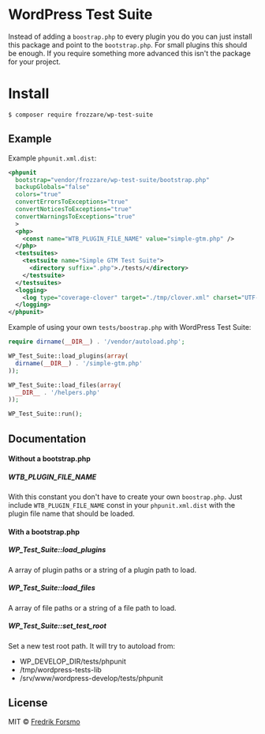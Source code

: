 # WordPress Test Suite

Instead of adding a `boostrap.php` to every plugin you do you can just install this package and point to the `bootstrap.php`.
For small plugins this should be enough. If you require something more advanced this isn't the package for your project.

# Install

```
$ composer require frozzare/wp-test-suite
```

## Example

Example `phpunit.xml.dist`:

```xml
<phpunit
  bootstrap="vendor/frozzare/wp-test-suite/bootstrap.php"
  backupGlobals="false"
  colors="true"
  convertErrorsToExceptions="true"
  convertNoticesToExceptions="true"
  convertWarningsToExceptions="true"
  >
  <php>
    <const name="WTB_PLUGIN_FILE_NAME" value="simple-gtm.php" />
  </php>
  <testsuites>
    <testsuite name="Simple GTM Test Suite">
      <directory suffix=".php">./tests/</directory>
    </testsuite>
  </testsuites>
  <logging>
    <log type="coverage-clover" target="./tmp/clover.xml" charset="UTF-8" />
  </logging>
</phpunit>
```

Example of using your own `tests/boostrap.php` with WordPress Test Suite:

```php
require dirname(__DIR__) . '/vendor/autoload.php';

WP_Test_Suite::load_plugins(array(
  dirname(__DIR__) . '/simple-gtm.php'
));

WP_Test_Suite::load_files(array(
  __DIR__ . '/helpers.php'
));

WP_Test_Suite::run();
```
## Documentation

#### Without a bootstrap.php

##### WTB_PLUGIN_FILE_NAME

With this constant you don't have to create your own `boostrap.php`. Just include
`WTB_PLUGIN_FILE_NAME` const in your `phpunit.xml.dist` with the plugin file name
that should be loaded.

#### With a bootstrap.php

##### WP_Test_Suite::load_plugins

A array of plugin paths or a string of a plugin path to load.

##### WP_Test_Suite::load_files

A array of file paths or a string of a file path to load.

##### WP_Test_Suite::set_test_root

Set a new test root path. It will try to autoload from:
- WP_DEVELOP_DIR/tests/phpunit
- /tmp/wordpress-tests-lib
- /srv/www/wordpress-develop/tests/phpunit

## License

MIT © [Fredrik Forsmo](https://github.com/frozzare)
